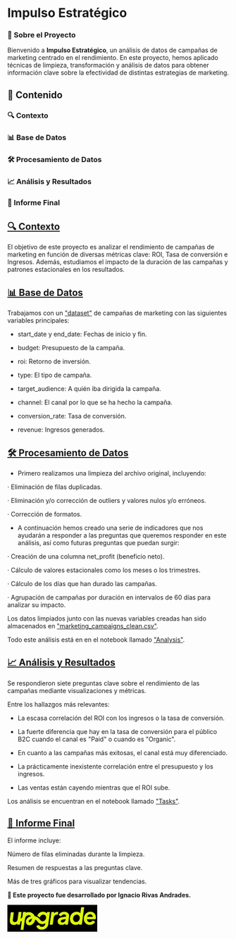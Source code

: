 # **Impulso Estratégico**



### 📌 Sobre el Proyecto

Bienvenido a **Impulso Estratégico**, un análisis de datos de campañas de marketing centrado en el rendimiento. En este proyecto, hemos aplicado técnicas de limpieza, transformación y análisis de datos para obtener información clave sobre la efectividad de distintas estrategias de marketing.

## 📂 Contenido

### 🔍 Contexto

### 📊 Base de Datos

### 🛠️ Procesamiento de Datos

### 📈 Análisis y Resultados

### 📄 Informe Final


## [🔍 Contexto](#contexto)

El objetivo de este proyecto es analizar el rendimiento de campañas de marketing en función de diversas métricas clave: ROI, Tasa de conversión e Ingresos. Además, estudiamos el impacto de la duración de las campañas y patrones estacionales en los resultados.


## [📊 Base de Datos](#base-de-datos)

Trabajamos con un ["dataset"](https://github.com/Ignacio538/Marketing-Campaings/blob/main/data/marketingcampaigns.cvs) de campañas de marketing con las siguientes variables principales:

- start_date y end_date: Fechas de inicio y fin.

- budget: Presupuesto de la campaña.

- roi: Retorno de inversión.

- type: El tipo de campaña.

- target_audience: A quién iba dirigida la campaña.

- channel: El canal por lo que se ha hecho la campaña.

- conversion_rate: Tasa de conversión.

- revenue: Ingresos generados.


## [🛠️ Procesamiento de Datos](#procesamiento-de-datos)

- Primero realizamos una limpieza del archivo original, incluyendo:

· Eliminación de filas duplicadas.

· Eliminación y/o corrección de outliers y valores nulos y/o erróneos.

· Corrección de formatos.


- A continuación hemos creado una serie de indicadores que nos ayudarán a responder a las preguntas que queremos responder en este análisis, así como futuras preguntas que puedan surgir:

· Creación de una columna net_profit (beneficio neto).

· Cálculo de valores estacionales como los meses o los trimestres.

· Cálculo de los días que han durado las campañas.

· Agrupación de campañas por duración en intervalos de 60 días para analizar su impacto.


Los datos limpiados junto con las nuevas variables creadas han sido almacenados en ["marketing_campaigns_clean.csv"](https://github.com/Ignacio538/Marketing-Campaings/blob/main/data/marketing_campaigns_clean.cvs).

Todo este análisis está en en el notebook llamado ["Analysis"](https://github.com/Ignacio538/Marketing-Campaings/blob/main/notebooks/Analysis.ipynb).



## [📈 Análisis y Resultados](#-análisis-y-resultados)

Se respondieron siete preguntas clave sobre el rendimiento de las campañas mediante visualizaciones y métricas.

Entre los hallazgos más relevantes:

- La escasa correlación del ROI con los ingresos o la tasa de conversión.

- La fuerte diferencia que hay en la tasa de conversión para el público B2C cuando el canal es "Paid" o cuando es "Organic".

- En cuanto a las campañas más exitosas, el canal está muy diferenciado.

- La prácticamente inexistente correlación entre el presupuesto y los ingresos.

- Las ventas están cayendo mientras que el ROI sube.


Los análisis se encuentran en el notebook llamado ["Tasks"](https://github.com/Ignacio538/Marketing-Campaings/blob/main/notebooks/Tasks.ipynb).


## [📄 Informe Final](#-informe-final)

El informe incluye:

Número de filas eliminadas durante la limpieza.

Resumen de respuestas a las preguntas clave.

Más de tres gráficos para visualizar tendencias.

**📌 Este proyecto fue desarrollado por Ignacio Rivas Andrades.**

![Logo de Upgrade Hub](Upgrade_logo.png)